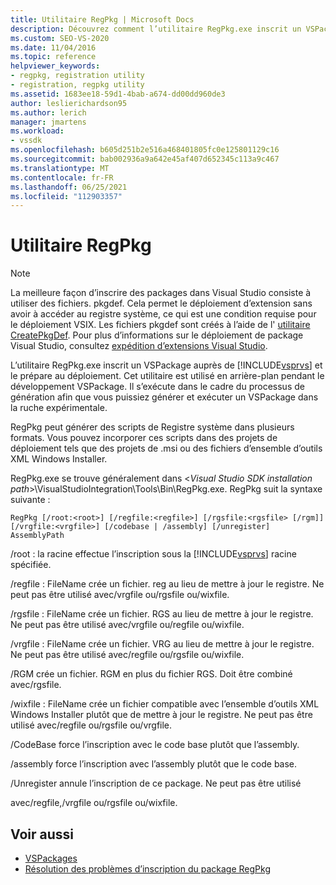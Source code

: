 ```yaml
---
title: Utilitaire RegPkg | Microsoft Docs
description: Découvrez comment l’utilitaire RegPkg.exe inscrit un VSPackage auprès de Visual Studio et le prépare au déploiement.
ms.custom: SEO-VS-2020
ms.date: 11/04/2016
ms.topic: reference
helpviewer_keywords:
- regpkg, registration utility
- registration, regpkg utility
ms.assetid: 1683ee18-59d1-4bab-a674-dd00dd960de3
author: leslierichardson95
ms.author: lerich
manager: jmartens
ms.workload:
- vssdk
ms.openlocfilehash: b605d251b2e516a468401805fc0e125801129c16
ms.sourcegitcommit: bab002936a9a642e45af407d652345c113a9c467
ms.translationtype: MT
ms.contentlocale: fr-FR
ms.lasthandoff: 06/25/2021
ms.locfileid: "112903357"
---
```

# <a name="regpkg-utility"></a>Utilitaire RegPkg
> [!NOTE]
> La meilleure façon d’inscrire des packages dans Visual Studio consiste à utiliser des fichiers. pkgdef. Cela permet le déploiement d’extension sans avoir à accéder au registre système, ce qui est une condition requise pour le déploiement VSIX. Les fichiers pkgdef sont créés à l’aide de l' [utilitaire CreatePkgDef](../../extensibility/internals/createpkgdef-utility.md). Pour plus d’informations sur le déploiement de package Visual Studio, consultez [expédition d’extensions Visual Studio](../../extensibility/shipping-visual-studio-extensions.md).

 L’utilitaire RegPkg.exe inscrit un VSPackage auprès de [!INCLUDE[vsprvs](../../code-quality/includes/vsprvs_md.md)] et le prépare au déploiement. Cet utilitaire est utilisé en arrière-plan pendant le développement VSPackage. Il s’exécute dans le cadre du processus de génération afin que vous puissiez générer et exécuter un VSPackage dans la ruche expérimentale.

 RegPkg peut générer des scripts de Registre système dans plusieurs formats. Vous pouvez incorporer ces scripts dans des projets de déploiement tels que des projets de .msi ou des fichiers d’ensemble d’outils XML Windows Installer.

 RegPkg.exe se trouve généralement dans \<*Visual Studio SDK installation path*>\VisualStudioIntegration\Tools\Bin\RegPkg.exe. RegPkg suit la syntaxe suivante :

```
RegPkg [/root:<root>] [/regfile:<regfile>] [/rgsfile:<rgsfile> [/rgm]] [/vrgfile:<vrgfile>] [/codebase | /assembly] [/unregister] AssemblyPath
```

 /root : la racine effectue l’inscription sous la [!INCLUDE[vsprvs](../../code-quality/includes/vsprvs_md.md)] racine spécifiée.

 /regfile : FileName crée un fichier. reg au lieu de mettre à jour le registre.  Ne peut pas être utilisé avec/vrgfile ou/rgsfile ou/wixfile.

 /rgsfile : FileName crée un fichier. RGS au lieu de mettre à jour le registre.  Ne peut pas être utilisé avec/vrgfile ou/regfile ou/wixfile.

 /vrgfile : FileName crée un fichier. VRG au lieu de mettre à jour le registre.  Ne peut pas être utilisé avec/regfile ou/rgsfile ou/wixfile.

 /RGM crée un fichier. RGM en plus du fichier RGS.  Doit être combiné avec/rgsfile.

 /wixfile : FileName crée un fichier compatible avec l’ensemble d’outils XML Windows Installer plutôt que de mettre à jour le registre.  Ne peut pas être utilisé avec/regfile ou/rgsfile ou/vrgfile.

 /CodeBase force l’inscription avec le code base plutôt que l’assembly.

 /assembly force l’inscription avec l’assembly plutôt que le code base.

 /Unregister annule l’inscription de ce package.  Ne peut pas être utilisé

 avec/regfile,/vrgfile ou/rgsfile ou/wixfile.

## <a name="see-also"></a>Voir aussi
- [VSPackages](../../extensibility/internals/vspackages.md)
- [Résolution des problèmes d’inscription du package RegPkg](../../extensibility/internals/troubleshooting-regpkg-package-registration.md)
